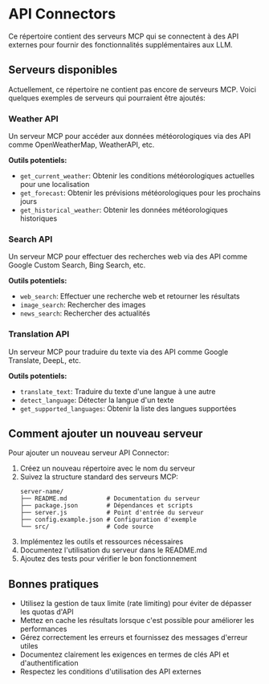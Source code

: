 # API Connectors

Ce répertoire contient des serveurs MCP qui se connectent à des API externes pour fournir des fonctionnalités supplémentaires aux LLM.

## Serveurs disponibles

Actuellement, ce répertoire ne contient pas encore de serveurs MCP. Voici quelques exemples de serveurs qui pourraient être ajoutés:

### Weather API

Un serveur MCP pour accéder aux données météorologiques via des API comme OpenWeatherMap, WeatherAPI, etc.

**Outils potentiels:**
- `get_current_weather`: Obtenir les conditions météorologiques actuelles pour une localisation
- `get_forecast`: Obtenir les prévisions météorologiques pour les prochains jours
- `get_historical_weather`: Obtenir les données météorologiques historiques

### Search API

Un serveur MCP pour effectuer des recherches web via des API comme Google Custom Search, Bing Search, etc.

**Outils potentiels:**
- `web_search`: Effectuer une recherche web et retourner les résultats
- `image_search`: Rechercher des images
- `news_search`: Rechercher des actualités

### Translation API

Un serveur MCP pour traduire du texte via des API comme Google Translate, DeepL, etc.

**Outils potentiels:**
- `translate_text`: Traduire du texte d'une langue à une autre
- `detect_language`: Détecter la langue d'un texte
- `get_supported_languages`: Obtenir la liste des langues supportées

## Comment ajouter un nouveau serveur

Pour ajouter un nouveau serveur API Connector:

1. Créez un nouveau répertoire avec le nom du serveur
2. Suivez la structure standard des serveurs MCP:
   ```
   server-name/
   ├── README.md           # Documentation du serveur
   ├── package.json        # Dépendances et scripts
   ├── server.js           # Point d'entrée du serveur
   ├── config.example.json # Configuration d'exemple
   └── src/                # Code source
   ```
3. Implémentez les outils et ressources nécessaires
4. Documentez l'utilisation du serveur dans le README.md
5. Ajoutez des tests pour vérifier le bon fonctionnement

## Bonnes pratiques

- Utilisez la gestion de taux limite (rate limiting) pour éviter de dépasser les quotas d'API
- Mettez en cache les résultats lorsque c'est possible pour améliorer les performances
- Gérez correctement les erreurs et fournissez des messages d'erreur utiles
- Documentez clairement les exigences en termes de clés API et d'authentification
- Respectez les conditions d'utilisation des API externes